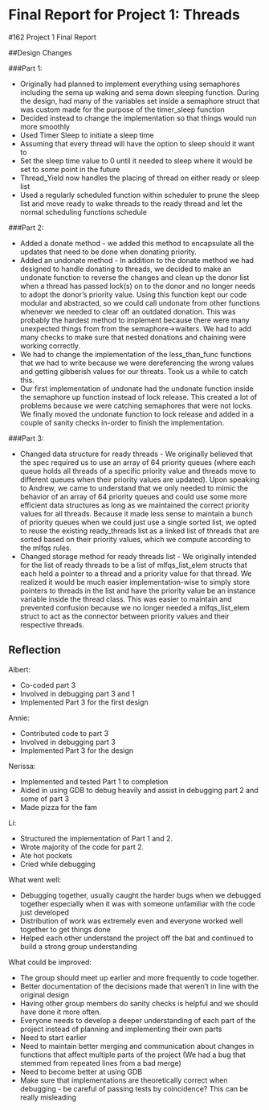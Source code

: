 Final Report for Project 1: Threads
===================================

#162 Project 1 Final Report
  
##Design Changes
 
###Part 1:
+ Originally had planned to implement everything using semaphores including the sema up waking and sema down sleeping function. During the design, had many of the variables set inside a semaphore struct that was custom made for the purpose of the timer_sleep function
+ Decided instead to change the implementation so that things would run more smoothly
+ Used Timer Sleep to initiate a sleep time
+ Assuming that every thread will have the option to sleep should it want to
+ Set the sleep time value to 0 until it needed to sleep where it would be set to some point in the future
+ Thread_Yield now handles the placing of thread on either ready or sleep list
+ Used a regularly scheduled function within scheduler to prune the sleep list and move ready to wake threads to the ready thread and let the normal scheduling functions schedule

###Part 2:
+ Added a donate method - we added this method to encapsulate all the updates that need to be done when donating priority. 
+ Added an undonate method - In addition to the donate method we had designed to handle donating to threads, we decided to make an undonate function to reverse the changes and clean up the donor list when a thread has passed lock(s) on to the donor and no longer needs to adopt the donor’s priority value. Using this function kept our code modular and abstracted, so we could call undonate from other functions whenever we needed to clear off an outdated donation. This was probably the hardest method to implement because there were many unexpected things from from the semaphore->waiters. We had to add many checks to make sure that nested donations and chaining were working correctly.
+ We had to change the implementation of the less_than_func functions that we had to write because we were dereferencing the wrong values and getting gibberish values for our threats. Took us a while to catch this.
+ Our first implementation of undonate had the undonate function inside the semaphore up function instead of lock release. This created a lot of problems because we were catching semaphores that were not locks. We finally moved the undonate function to lock release and added in a couple of sanity checks in-order to finish the implementation.
 

###Part 3:
+ Changed data structure for ready threads - We originally believed that the spec required us to use an array of 64 priority queues (where each queue holds all threads of a specific priority value and threads move to different queues when their priority values are updated). Upon speaking to Andrew, we came to understand that we only needed to mimic the behavior of an array of 64 priority queues and could use some more efficient data structures as long as we maintained the correct priority values for all threads. Because it made less sense to maintain a bunch of priority queues when we could just use a single sorted list, we opted to reuse the existing ready_threads list as a linked list of threads that are sorted based on their priority values, which we compute according to the mlfqs rules.
+ Changed storage method for ready threads list - We originally intended for the list of ready threads to be a list of mlfqs_list_elem structs that each held a pointer to a thread and a priority value for that thread. We realized it would be much easier implementation-wise to simply store pointers to threads in the list and have the priority value be an instance variable inside the thread class. This was easier to maintain and prevented confusion because we no longer needed a mlfqs_list_elem struct to act as the connector between priority values and their respective threads.
 
                                 	                                                             	
## Reflection
 
Albert: 
+ Co-coded part 3
+ Involved in debugging part 3 and 1
+ Implemented Part 3 for the first design

Annie:
+ Contributed code to part 3
+ Involved in debugging part 3
+ Implemented Part 3 for the design

Nerissa: 
+ Implemented and tested Part 1 to completion
+ Aided in using GDB to debug heavily and assist in debugging part 2 and some of part 3 
+ Made pizza for the fam
 
Li:
+ Structured the implementation of Part 1 and 2.
+ Wrote majority of the code for part 2.
+ Ate hot pockets
+ Cried while debugging
 
 
What went well:
+ Debugging together, usually caught the harder bugs when we debugged together especially when it was with someone unfamiliar with the code just developed
+  Distribution of work was extremely even and everyone worked well together to get things done
+ Helped each other understand the project off the bat and continued to build a strong group understanding

What could be improved:
+ The group should meet up earlier and more frequently to code together.
+ Better documentation of the decisions made that weren’t in line with the original design
+ Having other group members do sanity checks is helpful and we should have done it more often.
+ Everyone needs to develop a deeper understanding of each part of the project instead of planning and implementing their own parts
+ Need to start earlier
+ Need to maintain better merging and communication about changes in functions that affect multiple parts of the project (We had a bug that stemmed from repeated lines from a bad merge)
+ Need to become better at using GDB
+ Make sure that implementations are theoretically correct when debugging - be careful of passing tests by coincidence? This can be really misleading

